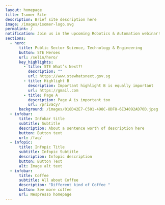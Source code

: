 ```yaml
---
layout: homepage
title: Isomer Site
description: Brief site description here
image: /images/isomer-logo.svg
permalink: /
notification: Join us in the upcoming Robotics & Automation webinar!
sections:
  - hero:
      title: Public Sector Science, Technology & Engineering
      button: STE Heroes
      url: /selin/hero/
      key_highlights:
        - title: STE What’s Next?!
          description: ""
          url: https://www.stewhatsnext.gov.sg
        - title: Highlight B
          description: Important highlight B is equally important
          url: https://gmail.com
        - title: Page A
          description: Page A is important too
          url: /privacy/
      background: /images/018D42E7-C501-498C-8DF8-6E34092AD70D.jpeg
  - infobar:
      title: Infobar title
      subtitle: Subtitle
      description: About a sentence worth of description here
      button: Button text
      url: /faq/
  - infopic:
      title: Infopic Title
      subtitle: Infopic Subtitle
      description: Infopic description
      button: Button Text
      alt: Image alt text
  - infobar:
      title: Coffee
      subtitle: All about Coffee
      description: "Different kind of Coffee "
      button: See more coffee
      url: Nespresso homepage
---
```

